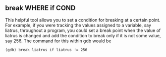 break WHERE if COND
-------------------

  This helpful tool allows you to set a condition for breaking at a certain point. For example, if you were tracking the
  values assigned to a variable, say liatrus, throughout a program, you could set a break point when the value of liatrus
  is changed and add the condition to break only if it is not some value, say 256. The command for this within gdb would be
  
  `(gdb) break liatrus if liatrus != 256`

